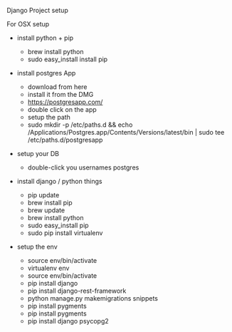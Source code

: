 
Django Project setup

For OSX setup

* install python + pip
  * brew install python
  * sudo easy_install install pip

* install postgres App

  * download from here
  * install it from the DMG
  * https://postgresapp.com/
  * double click on the app
  * setup the path
  * sudo mkdir -p /etc/paths.d && echo /Applications/Postgres.app/Contents/Versions/latest/bin | sudo tee /etc/paths.d/postgresapp

* setup your DB
  * double-click you usernames postgres  

* install django / python things

  * pip update
  * brew install pip
  * brew update
  * brew install python
  * sudo easy_install pip
  * sudo pip install virtualenv

* setup the env
  * source env/bin/activate
  * virtualenv env
  * source env/bin/activate
  * pip install django
  * pip install django-rest-framework
  * python manage.py makemigrations snippets
  * pip install pygments
  * pip install pygments
  * pip install django psycopg2
